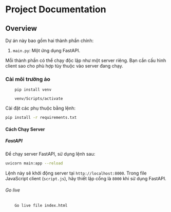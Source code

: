 # Project Documentation

## Overview
Dự án này bao gồm hai thành phần chính:

1. `main.py`: Một ứng dụng FastAPI.


Mỗi thành phần có thể chạy độc lập như một server riêng. Bạn cần cấu hình client sao cho phù hợp tùy thuộc vào server đang chạy.
### Cài môi trường ảo

```
    pip install venv

    venv/Scripts/activate 
```

Cài đặt các phụ thuộc bằng lệnh:
```bash
pip install -r requirements.txt
```
#### Cách Chạy Server

##### FastAPI
Để chạy server FastAPI, sử dụng lệnh sau:

```bash
uvicorn main:app --reload
```

Lệnh này sẽ khởi động server tại `http://localhost:8000`. Trong file JavaScript client (`script.js`), hãy thiết lập cổng là `8000` khi sử dụng FastAPI.
###### Go live
```
    Go live file index.html
```



